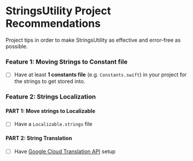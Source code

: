 # StringsUtility Project Recommendations
Project tips in order to make StringsUtility as effective and error-free as possible.

### Feature 1: Moving Strings to Constant file
- [ ] Have at least __1 constants file__ (e.g. ```Constants.swift```) in your project for the strings to get stored into.

### Feature 2: Strings Localization

#### PART 1: Move strings to Localizable
- [ ] Have a ```Localizable.strings``` file


#### PART 2: String Translation
- [ ] Have [Google Cloud Translation API](https://console.cloud.google.com/apis/library/translate.googleapis.com?q=translation&project=go-makesite&folder&organizationId) setup